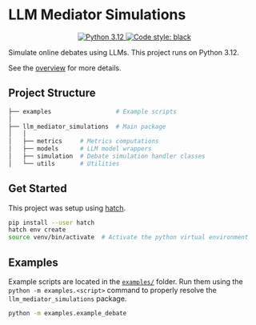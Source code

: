 # LLM Mediator Simulations

<p align="center">
  <a href="https://www.python.org/downloads/release/python-3120/">
    <img src="https://img.shields.io/badge/python-3.12-blue?style=for-the-badge&logo=python&logoColor=white" alt="Python 3.12">
  </a>
  <a href="https://github.com/psf/black">
    <img src="https://img.shields.io/badge/code%20style-black-000000?style=for-the-badge&logo=black&logoColor=white" alt="Code style: black">
  </a>
</p>

Simulate online debates using LLMs. This project runs on Python 3.12.

See the [overview](/docs/OVERVIEW.md) for more details.

## Project Structure

```bash
├── examples                  # Example scripts
│
├── llm_mediator_simulations  # Main package
│   │
│   ├── metrics     # Metrics computations
│   ├── models      # LLM model wrappers
│   ├── simulation  # Debate simulation handler classes
│   └── utils       # Utilities
```

## Get Started

This project was setup using [hatch](https://hatch.pypa.io/latest/).

```bash
pip install --user hatch
hatch env create
source venv/bin/activate  # Activate the python virtual environment
```

## Examples

Example scripts are located in the [`examples/`](./examples) folder.
Run them using the `python -m examples.<script>` command to properly resolve the `llm_mediator_simulations` package.

```bash
python -m examples.example_debate
```
